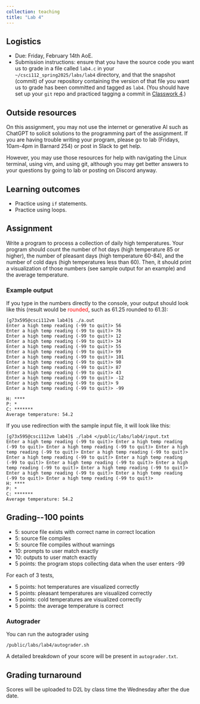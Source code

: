```yaml
---
collection: teaching
title: "Lab 4"
---
```


## Logistics
* Due: Friday, February 14th AoE.
* Submission instructions: ensure that you have the source code you want us to
	grade in a file called `lab4.c` in your `~/csci112_spring2025/labs/lab4`
	directory, and that the snapshot (commit) of your repository containing the version of that file you want us to grade has been committed and
	tagged as `lab4`. (You should have set up your `git` repo and practiced tagging a commit in [Classwork 4](https://fangtian-zhong.github.io/teaching/csci112-spring-2025/classwork/classwork4).)

## Outside resources

On this assignment, you may not use the internet or generative AI such as
ChatGPT to solicit solutions to the programming part of the assignment. If you
are having trouble writing your program, please go to lab (Fridays, 10am-4pm in
Barnard 254) or post in Slack to
get help.

However, you may use those resources for help with navigating the Linux
terminal, using vim, and using git, although you may get better answers to your
questions by going to lab or posting on Discord anyway.

## Learning outcomes
* Practice using `if` statements.
* Practice using loops.

## Assignment

Write a program to process a collection of daily high temperatures. Your
program should count  the number of hot days (high temperature 85 or
higher), the number of pleasant days (high temperature 60-84), and the number
of cold days (high temperatures less than 60). Then, it should print a
visualization of those numbers (see sample output for an example) and the
average temperature.

### Example output
If you type in the numbers directly to the console, your output should look
like this (result would be <span style="color:red;">rounded</span>, such as 61.25 rounded to 61.3):
```
[g73x595@csci112vm lab4]$ ./a.out
Enter a high temp reading (-99 to quit)> 56
Enter a high temp reading (-99 to quit)> 76
Enter a high temp reading (-99 to quit)> 12
Enter a high temp reading (-99 to quit)> 34
Enter a high temp reading (-99 to quit)> 55
Enter a high temp reading (-99 to quit)> 99
Enter a high temp reading (-99 to quit)> 101
Enter a high temp reading (-99 to quit)> 90
Enter a high temp reading (-99 to quit)> 87
Enter a high temp reading (-99 to quit)> 43
Enter a high temp reading (-99 to quit)> -12
Enter a high temp reading (-99 to quit)> 9
Enter a high temp reading (-99 to quit)> -99

H: ****
P: *
C: *******
Average temperature: 54.2
```
If you use redirection with the sample input file, it will look like this:
```
[g73x595@csci112vm lab4]$ ./lab4 </public/labs/lab4/input.txt
Enter a high temp reading (-99 to quit)> Enter a high temp reading (-99 to quit)> Enter a high temp reading (-99 to quit)> Enter a high temp reading (-99 to quit)> Enter a high temp reading (-99 to quit)> Enter a high temp reading (-99 to quit)> Enter a high temp reading (-99 to quit)> Enter a high temp reading (-99 to quit)> Enter a high temp reading (-99 to quit)> Enter a high temp reading (-99 to quit)> Enter a high temp reading (-99 to quit)> Enter a high temp reading (-99 to quit)> Enter a high temp reading (-99 to quit)>
H: ****
P: *
C: *******
Average temperature: 54.2
```

## Grading--100 points

* 5: source file exists with correct name in correct location
* 5: source file compiles
* 5: source file compiles without warnings
* 10: prompts to user match exactly
* 10: outputs to user match exactly
* 5 points: the program stops collecting data when the user enters -99

For each of 3 tests,

* 5 points: hot temperatures are visualized correctly
* 5 points: pleasant temperatures are visualized correctly
* 5 points: cold temperatures are visualized correctly
* 5 points: the average temperature is correct

### Autograder

You can run the autograder using

```
/public/labs/lab4/autograder.sh
```

A detailed breakdown of your score will be present in `autograder.txt`.

## Grading turnaround
Scores will be uploaded to D2L by class time the Wednesday after the due date.
